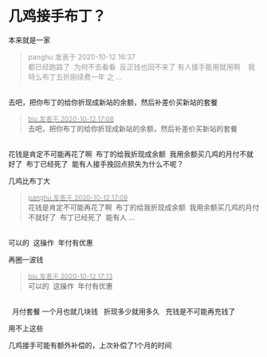 # 几鸡接手布丁？


本来就是一家

<div class="quote"><blockquote><font color="#999999">panghu 发表于 2020-10-12 16:37</font><br />
<font color="#999999">都已经跑路了&nbsp;&nbsp;为何不去看看&nbsp;&nbsp;反正钱也回不来了 有人接手能用就用啊&nbsp; &nbsp; 我特么布丁五折刚续费一年 之 ...</font></blockquote></div><br />
去吧，把你布丁的给你折现成新站的余额，然后补差价买新站的套餐

<div class="quote"><blockquote><font size="2"><a href="https://www.hostloc.com/forum.php?mod=redirect&amp;goto=findpost&amp;pid=9290063&amp;ptid=753448" target="_blank"><font color="#999999">biu 发表于 2020-10-12 17:08</font></a></font><br />
去吧，把你布丁的给你折现成新站的余额，然后补差价买新站的套餐</blockquote></div><br />
花钱是肯定不可能再花了啊&nbsp;&nbsp;布丁的给我折现成余额&nbsp;&nbsp;我用余额买几鸡的月付不就好了&nbsp;&nbsp;布丁已经死了&nbsp;&nbsp;能有人接手挽回点损失为什么不呢？

几鸡比布丁大<img src="static/image/smiley/default/lol.gif" smilieid="12" border="0" alt="" /><img id="aimg_tN1m8" onclick="zoom(this, this.src, 0, 0, 0)" class="zoom" src="https://cdn.jsdelivr.net/gh/hishis/forum-master/public/images/patch.gif" onmouseover="img_onmouseoverfunc(this)" onload="thumbImg(this)" border="0" alt="" />

<div class="quote"><blockquote><font size="2"><a href="https://www.hostloc.com/forum.php?mod=redirect&amp;goto=findpost&amp;pid=9290074&amp;ptid=753448" target="_blank"><font color="#999999">panghu 发表于 2020-10-12 17:09</font></a></font><br />
花钱是肯定不可能再花了啊&nbsp;&nbsp;布丁的给我折现成余额&nbsp;&nbsp;我用余额买几鸡的月付不就好了&nbsp;&nbsp;布丁已经死了&nbsp;&nbsp;能有人 ...</blockquote></div><br />
可以的&nbsp;&nbsp;这操作&nbsp;&nbsp;年付有优惠<img src="static/image/smiley/default/lol.gif" smilieid="12" border="0" alt="" />

再圈一波钱

<div class="quote"><blockquote><font size="2"><a href="https://www.hostloc.com/forum.php?mod=redirect&amp;goto=findpost&amp;pid=9290096&amp;ptid=753448" target="_blank"><font color="#999999">biu 发表于 2020-10-12 17:13</font></a></font><br />
可以的&nbsp;&nbsp;这操作&nbsp;&nbsp;年付有优惠</blockquote></div><br />
<img src="static/image/smiley/default/lol.gif" smilieid="12" border="0" alt="" />&nbsp;&nbsp;月付套餐 一个月也就几块钱&nbsp; &nbsp;折现多少就用多久&nbsp; &nbsp;充钱是不可能再充钱了 

用不上这些

几鸡接手可能有额外补偿的，上次补偿了1个月的时间
